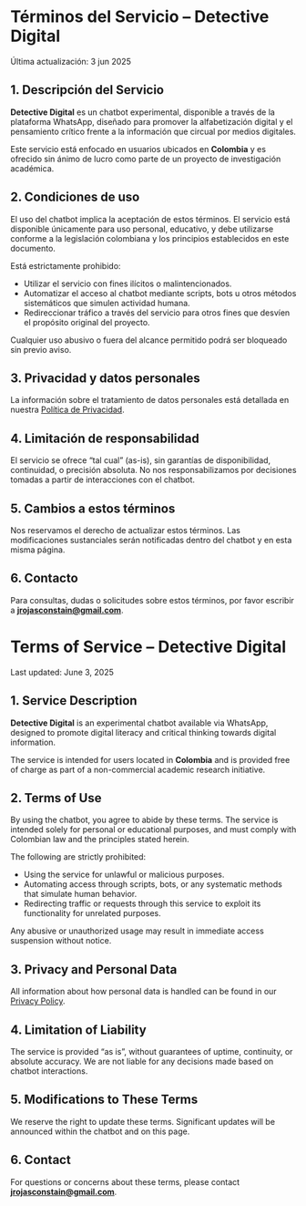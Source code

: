 <!-- Detective Digital - Términos del Servicio -->
# Términos del Servicio – Detective Digital
Última actualización: 3 jun 2025

## 1. Descripción del Servicio
**Detective Digital** es un chatbot experimental, disponible a través de la plataforma WhatsApp, diseñado para promover la alfabetización digital y el pensamiento crítico frente a la información que circual por medios digitales.

Este servicio está enfocado en usuarios ubicados en **Colombia** y es ofrecido sin ánimo de lucro como parte de un proyecto de investigación académica.

## 2. Condiciones de uso
El uso del chatbot implica la aceptación de estos términos. El servicio está disponible únicamente para uso personal, educativo, y debe utilizarse conforme a la legislación colombiana y los principios establecidos en este documento.

Está estrictamente prohibido:
- Utilizar el servicio con fines ilícitos o malintencionados.
- Automatizar el acceso al chatbot mediante scripts, bots u otros métodos sistemáticos que simulen actividad humana.
- Redireccionar tráfico a través del servicio para otros fines que desvíen el propósito original del proyecto.

Cualquier uso abusivo o fuera del alcance permitido podrá ser bloqueado sin previo aviso.

## 3. Privacidad y datos personales
La información sobre el tratamiento de datos personales está detallada en nuestra [Política de Privacidad](https://jrconstain.github.io/detective-digital-privacy/).

## 4. Limitación de responsabilidad
El servicio se ofrece “tal cual” (as-is), sin garantías de disponibilidad, continuidad, o precisión absoluta. No nos responsabilizamos por decisiones tomadas a partir de interacciones con el chatbot.

## 5. Cambios a estos términos
Nos reservamos el derecho de actualizar estos términos. Las modificaciones sustanciales serán notificadas dentro del chatbot y en esta misma página.

## 6. Contacto
Para consultas, dudas o solicitudes sobre estos términos, por favor escribir a **jrojasconstain@gmail.com**.

# Terms of Service – Detective Digital
Last updated: June 3, 2025

## 1. Service Description
**Detective Digital** is an experimental chatbot available via WhatsApp, designed to promote digital literacy and critical thinking towards digital information. 

The service is intended for users located in **Colombia** and is provided free of charge as part of a non-commercial academic research initiative.

## 2. Terms of Use
By using the chatbot, you agree to abide by these terms. The service is intended solely for personal or educational purposes, and must comply with Colombian law and the principles stated herein.

The following are strictly prohibited:
- Using the service for unlawful or malicious purposes.
- Automating access through scripts, bots, or any systematic methods that simulate human behavior.
- Redirecting traffic or requests through this service to exploit its functionality for unrelated purposes.

Any abusive or unauthorized usage may result in immediate access suspension without notice.

## 3. Privacy and Personal Data
All information about how personal data is handled can be found in our [Privacy Policy](https://jrconstain.github.io/detective-digital-privacy/).

## 4. Limitation of Liability
The service is provided “as is”, without guarantees of uptime, continuity, or absolute accuracy. We are not liable for any decisions made based on chatbot interactions.

## 5. Modifications to These Terms
We reserve the right to update these terms. Significant updates will be announced within the chatbot and on this page.

## 6. Contact
For questions or concerns about these terms, please contact **jrojasconstain@gmail.com**.
